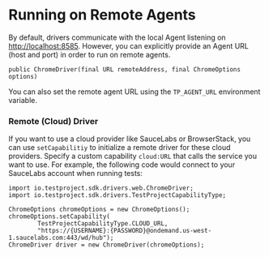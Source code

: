# Running on Remote Agents



By default, drivers communicate with the local Agent listening on [http://localhost:8585](http://localhost:8585/). However, you can  explicitly provide an Agent URL \(host and port\) in order to run on remote agents. 

```text
public ChromeDriver(final URL remoteAddress, final ChromeOptions options)
```

You can also set the remote agent URL using the `TP_AGENT_URL` environment variable.

### Remote \(Cloud\) Driver

If you want to use a cloud provider like SauceLabs or BrowserStack, you can use `setCapabilitiy` to initialize a remote driver for these cloud providers. Specify  a custom capability `cloud:URL` that calls the service you want to use. For example, the following code would connect to your SauceLabs account when running tests:

```text
import io.testproject.sdk.drivers.web.ChromeDriver;
import io.testproject.sdk.drivers.TestProjectCapabilityType;

ChromeOptions chromeOptions = new ChromeOptions();
chromeOptions.setCapability(
        TestProjectCapabilityType.CLOUD_URL,
        "https://{USERNAME}:{PASSWORD}@ondemand.us-west-1.saucelabs.com:443/wd/hub");
ChromeDriver driver = new ChromeDriver(chromeOptions);
```


